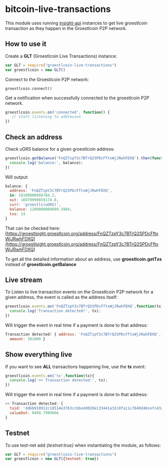 bitcoin-live-transactions
=====

This module uses running [insight-api](https://github.com/Groestlcoin/insight-api) instances to get live groestlcoin transaction as they happen in the Groestlcoin P2P network.

How to use it
--

Create a **GLT** (Groestlcoin Live Transactions) instance:
```javascript
var GLT = require("groestlcoin-live-transactions")
var groestlcoin = new GLT()
```

Connect to the Groestlcoin P2P network:
```javasctript
groestlcoin.connect()
```

Get a notification when successfully connected to the  groestlcoin P2P network.
```javascript
groestlcoin.events.on('connected', function() {
   // start listening to addresses
})
```

Check an address
--
Check uGRS balance for a given groestlcoin address:
```javascript
groestlcoin.getBalance('FnQZTzpY3c7BTrQ2SPDcFftxWjJRwhFDXQ').then(function(balance) {
  console.log('balance:', balance);
})
```

Will output:

```javascript
balance: {
  address: 'FnQZTzpY3c7BTrQ2SPDcFftxWjJRwhFDXQ',
  in: 18180000668784.2,
  out: 16979999859174.8,
  curr: 'groestls(uGRS)',
  balance: 1200000809609.3984,
  txs: 14
}
```

That can be checked here:
[https://groestlsight.groestlcoin.org/address/FnQZTzpY3c7BTrQ2SPDcFftxWjJRwhFDXQ](https://groestlsight.groestlcoin.org/address/FnQZTzpY3c7BTrQ2SPDcFftxWjJRwhFDXQ)

To get all the detailed information about an address, use **groestlcoin.getTxs** instead of **groestlcoin.getBalance**

Live stream
--

To Listen to live transaction events on the Groestlcoin P2P network for a given address, the event is called as the address itself:
```javascript
groestlcoin.events.on('FnQZTzpY3c7BTrQ2SPDcFftxWjJRwhFDXQ',function(tx){
  console.log('Transaction detected!', tx);
})
```
Will trigger the event in real time if a payment is done to that address:
```javascript
Transaction detected! { address: 'FnQZTzpY3c7BTrQ2SPDcFftxWjJRwhFDXQ',
  amount: 381000 }
```

Show everything live
--

If you want to see **ALL** transactions happening live, use the **tx** event:



```javascript
groestlcoin.events.on('tx',function(tx){
  console.log('>> Transaction detected:', tx);
})
```
Will trigger the event in real time if a payment is done to that address:
```javascript
>> Transaction detected: {
  txid: 'dd6b910912c18514e3763ccbbedd020e133441a32c8fa11c7040d48cefc43a71',
  valueOut: 9489.7999666
}
```

Testnet
--

To use test-net add *{testnet:true}* when instantiating the module, as follows:

```javascript
var GLT = require("groestlcoin-live-transactions")
var groestlcoin = new GLT({testnet: true})
```
